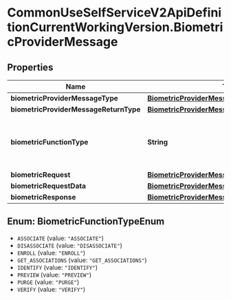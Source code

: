 # CommonUseSelfServiceV2ApiDefinitionCurrentWorkingVersion.BiometricProviderMessage

## Properties
Name | Type | Description | Notes
------------ | ------------- | ------------- | -------------
**biometricProviderMessageType** | [**BiometricProviderMessageType**](BiometricProviderMessageType.md) |  | 
**biometricProviderMessageReturnType** | [**BiometricProviderMessageType**](BiometricProviderMessageType.md) |  | 
**biometricFunctionType** | **String** | What type of biometric provider message this is. | 
**biometricRequest** | [**BiometricProviderMessageBiometricRequest**](BiometricProviderMessageBiometricRequest.md) |  | [optional] 
**biometricRequestData** | [**BiometricProviderMessageBiometricRequestData**](BiometricProviderMessageBiometricRequestData.md) |  | [optional] 
**biometricResponse** | [**BiometricProviderMessageBiometricResponse**](BiometricProviderMessageBiometricResponse.md) |  | [optional] 

<a name="BiometricFunctionTypeEnum"></a>
## Enum: BiometricFunctionTypeEnum

* `ASSOCIATE` (value: `"ASSOCIATE"`)
* `DISASSOCIATE` (value: `"DISASSOCIATE"`)
* `ENROLL` (value: `"ENROLL"`)
* `GET_ASSOCIATIONS` (value: `"GET_ASSOCIATIONS"`)
* `IDENTIFY` (value: `"IDENTIFY"`)
* `PREVIEW` (value: `"PREVIEW"`)
* `PURGE` (value: `"PURGE"`)
* `VERIFY` (value: `"VERIFY"`)

